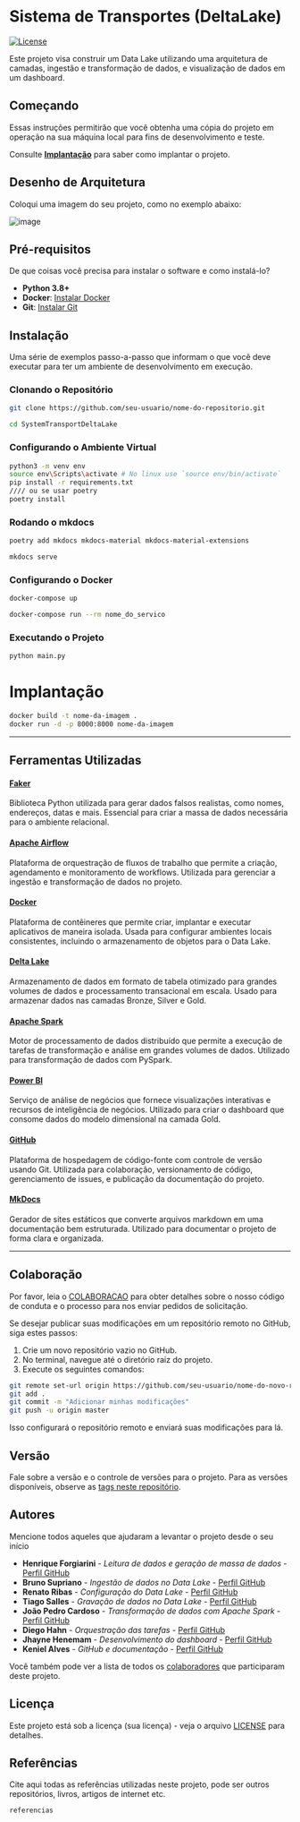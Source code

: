 # Sistema de Transportes (DeltaLake)

[![License](https://img.shields.io/badge/License-MIT-blue.svg)](LICENSE)

Este projeto visa construir um Data Lake utilizando uma arquitetura de camadas, ingestão e transformação de dados, e visualização de dados em um dashboard.

## Começando

Essas instruções permitirão que você obtenha uma cópia do projeto em operação na sua máquina local para fins de desenvolvimento e teste.

Consulte **[Implantação](#-implanta%C3%A7%C3%A3o)** para saber como implantar o projeto.

## Desenho de Arquitetura

Coloqui uma imagem do seu projeto, como no exemplo abaixo:

![image](https://github.com/jlsilva01/projeto-ed-satc/assets/484662/541de6ab-03fa-49b3-a29f-dec8857360c1)

## Pré-requisitos

De que coisas você precisa para instalar o software e como instalá-lo?

- **Python 3.8+** 
- **Docker**: [Instalar Docker](https://docs.docker.com/get-docker/) 
- **Git**: [Instalar Git](https://git-scm.com/book/en/v2/Getting-Started-Installing-Git)

## Instalação

Uma série de exemplos passo-a-passo que informam o que você deve executar para ter um ambiente de desenvolvimento em execução.

### Clonando o Repositório

```bash
git clone https://github.com/seu-usuario/nome-do-repositorio.git
```

```bash
cd SystemTransportDeltaLake
```

### Configurando o Ambiente Virtual

```bash
python3 -m venv env
source env\Scripts\activate # No linux use `source env/bin/activate` 
pip install -r requirements.txt
//// ou se usar poetry
poetry install
```

### Rodando o mkdocs

```bash
poetry add mkdocs mkdocs-material mkdocs-material-extensions

mkdocs serve
```

### Configurando o Docker

```bash
docker-compose up
```

```bash
docker-compose run --rm nome_do_servico
```

### Executando o Projeto

```bash
python main.py
```

# Implantação

```bash
docker build -t nome-da-imagem .
docker run -d -p 8000:8000 nome-da-imagem
```

---

## Ferramentas Utilizadas

#### [Faker](https://faker.readthedocs.io/)

Biblioteca Python utilizada para gerar dados falsos realistas, como nomes, endereços, datas e mais. Essencial para criar a massa de dados necessária para o ambiente relacional.

#### [Apache Airflow](https://airflow.apache.org/)

Plataforma de orquestração de fluxos de trabalho que permite a criação, agendamento e monitoramento de workflows. Utilizada para gerenciar a ingestão e transformação de dados no projeto.

#### [Docker](https://www.docker.com/)

Plataforma de contêineres que permite criar, implantar e executar aplicativos de maneira isolada. Usada para configurar ambientes locais consistentes, incluindo o armazenamento de objetos para o Data Lake.

#### [Delta Lake](https://delta.io/)

Armazenamento de dados em formato de tabela otimizado para grandes volumes de dados e processamento transacional em escala. Usado para armazenar dados nas camadas Bronze, Silver e Gold.

#### [Apache Spark](https://spark.apache.org/)

Motor de processamento de dados distribuído que permite a execução de tarefas de transformação e análise em grandes volumes de dados. Utilizado para transformação de dados com PySpark.

#### [Power BI](https://powerbi.microsoft.com/)

Serviço de análise de negócios que fornece visualizações interativas e recursos de inteligência de negócios. Utilizado para criar o dashboard que consome dados do modelo dimensional na camada Gold.

#### [GitHub](https://github.com/)

Plataforma de hospedagem de código-fonte com controle de versão usando Git. Utilizada para colaboração, versionamento de código, gerenciamento de issues, e publicação da documentação do projeto.

#### [MkDocs](https://www.mkdocs.org/)

Gerador de sites estáticos que converte arquivos markdown em uma documentação bem estruturada. Utilizado para documentar o projeto de forma clara e organizada.

---

## Colaboração

Por favor, leia o [COLABORACAO](https://gist.github.com/usuario/colaboracao.md) para obter detalhes sobre o nosso código de conduta e o processo para nos enviar pedidos de solicitação.

Se desejar publicar suas modificações em um repositório remoto no GitHub, siga estes passos:

1. Crie um novo repositório vazio no GitHub.
2. No terminal, navegue até o diretório raiz do projeto.
3. Execute os seguintes comandos:

```bash
git remote set-url origin https://github.com/seu-usuario/nome-do-novo-repositorio.git
git add .
git commit -m "Adicionar minhas modificações"
git push -u origin master
```

Isso configurará o repositório remoto e enviará suas modificações para lá.

## Versão

Fale sobre a versão e o controle de versões para o projeto. Para as versões disponíveis, observe as [tags neste repositório](https://github.com/suas/tags/do/projeto). 

## Autores

Mencione todos aqueles que ajudaram a levantar o projeto desde o seu início

- **Henrique Forgiarini** - *Leitura de dados e geração de massa de dados* - [Perfil GitHub](https://github.com/HenriqueSilva29)
- **Bruno Supriano** - *Ingestão de dados no Data Lake* - [Perfil GitHub](https://github.com/BrunoSupriano)
- **Renato Ribas** - *Configuração do Data Lake* - [Perfil GitHub](https://github.com/RenatoRibas)
- **Tiago Salles** - *Gravação de dados no Data Lake* - [Perfil GitHub](https://github.com/TiagoS4)
- **João Pedro Cardoso** - *Transformação de dados com Apache Spark* - [Perfil GitHub](https://github.com/jpdarabas)
- **Diego Hahn** - *Orquestração das tarefas* - [Perfil GitHub](https://github.com/DiegoHahn)
- **Jhayne Henemam** - *Desenvolvimento do dashboard* - [Perfil GitHub](https://github.com/JhayneK)
- **Keniel  Alves** - *GitHub e documentação* - [Perfil GitHub](https://github.com/KenielDev)

Você também pode ver a lista de todos os [colaboradores](https://github.com/BrunoSupriano/SystemTransportDeltaLake/Colaborators) que participaram deste projeto.

## Licença

Este projeto está sob a licença (sua licença) - veja o arquivo [LICENSE](https://github.com/jlsilva01/projeto-ed-satc/blob/main/LICENSE) para detalhes.

## Referências

Cite aqui todas as referências utilizadas neste projeto, pode ser outros repositórios, livros, artigos de internet etc.

`referencias`
